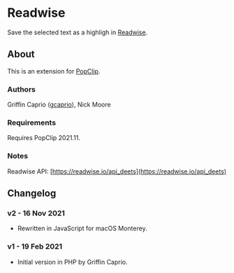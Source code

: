 # Readwise

Save the selected text as a highligh in [Readwise](https://readwise.io/).

## About

This is an extension for [PopClip](https://pilotmoon.com/popclip/).

### Authors

Griffin Caprio ([gcaprio](https://github.com/gcaprio)), Nick Moore

### Requirements

Requires PopClip 2021.11.

### Notes

Readwise API: [https://readwise.io/api_deets](https://readwise.io/api_deets)

## Changelog

### v2 - 16 Nov 2021

* Rewritten in JavaScript for macOS Monterey.
  
### v1 - 19 Feb 2021

* Initial version in PHP by Griffin Caprio.
